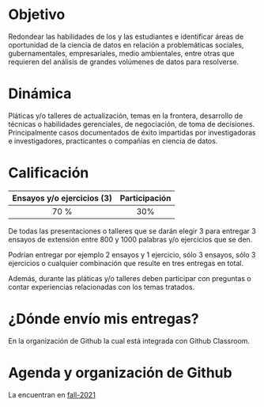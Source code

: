 # Objetivo

Redondear las habilidades de los y las estudiantes e identificar áreas de oportunidad de la ciencia de datos en relación a problemáticas sociales, gubernamentales, empresariales, medio ambientales, entre otras que requieren del análisis de grandes volúmenes de datos para resolverse.


# Dinámica

Pláticas y/o talleres de actualización, temas en la frontera, desarrollo de técnicas o habilidades gerenciales, de negociación, de toma de decisiones. Principalmente casos documentados de éxito impartidas por investigadoras e investigadores, practicantes o compañías en ciencia de datos.

# Calificación

|Ensayos y/o ejercicios (3) | Participación|
|:---:|:---:|
|70 % | 30%|

De todas las presentaciones o talleres que se darán elegir 3 para entregar 3 ensayos de extensión entre 800 y 1000 palabras y/o ejercicios que se den. 

Podrían entregar por ejemplo 2 ensayos y 1 ejercicio, sólo 3 ensayos, sólo 3 ejercicios o cualquier combinación que resulte en tres entregas en total. 

Además, durante las pláticas y/o talleres deben participar con preguntas o contar experiencias relacionadas con los temas tratados.

# ¿Dónde envío mis entregas?

En la organización de Github la cual está integrada con Github Classroom.

# Agenda y organización de Github

La encuentran en [fall-2021](https://github.com/ITAM-DS/smae/tree/fall-2021)

